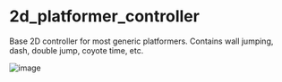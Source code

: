 # 2d_platformer_controller
Base 2D controller for most generic platformers. Contains wall jumping, dash, double jump, coyote time, etc.

![image](https://github.com/elvismd/2d_platformer_controller/assets/9807602/d6958d7d-f0ce-4480-b94c-39aabc9dfdad)
